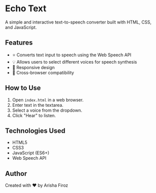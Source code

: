 # Echo Text

A simple and interactive text-to-speech converter built with HTML, CSS, and JavaScript.

## Features

- ⭐ Converts text input to speech using the Web Speech API
- 💡  Allows users to select different voices for speech synthesis
- 📱 Responsive design
- 🔄 Cross-browser compatibility

## How to Use

1. Open `index.html` in a web browser.
2. Enter text in the textarea.
3. Select a voice from the dropdown.
4. Click "Hear" to listen.

## Technologies Used

- HTML5
- CSS3
- JavaScript (ES6+)
- Web Speech API

## Author

Created with ❤️ by Arisha Firoz
